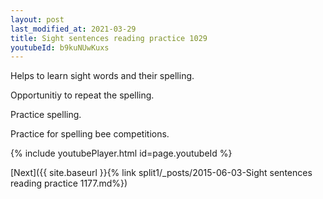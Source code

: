 ```yaml
---
layout: post
last_modified_at: 2021-03-29
title: Sight sentences reading practice 1029
youtubeId: b9kuNUwKuxs
---
```

 
 
Helps to learn sight words and their spelling.

Opportunitiy to repeat the spelling. 

Practice spelling. 
 
Practice for spelling bee competitions. 
 
{% include youtubePlayer.html id=page.youtubeId %}
 
 

[Next]({{ site.baseurl }}{% link  split1/_posts/2015-06-03-Sight sentences reading practice 1177.md%})
 

